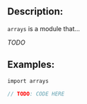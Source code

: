 ## Description:

`arrays` is a module that...

*TODO*

## Examples:

```v
import arrays

// TODO: CODE HERE

```
